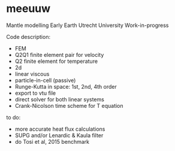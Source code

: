 # meeuuw
Mantle modelling Early Earth Utrecht University Work-in-progress

Code description:
- FEM
- Q2Q1 finite element pair for velocity
- Q2 finite element for temperature
- 2d 
- linear viscous
- particle-in-cell (passive)
- Runge-Kutta in space: 1st, 2nd, 4th order
- export to vtu file
- direct solver for both linear systems
- Crank-Nicolson time scheme for T equation

to do:
- more accurate heat flux calculations
- SUPG and/or Lenardic & Kaula filter
- do Tosi et al, 2015 benchmark
 

